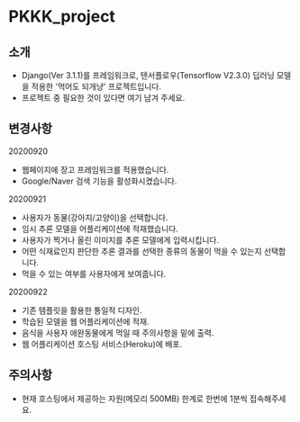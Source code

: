 # PKKK_project

## 소개
  - Django(Ver 3.1.1)를 프레임워크로, 텐서플로우(Tensorflow V2.3.0) 딥러닝 모델을 적용한 '먹어도 되개냥' 프로젝트입니다.
  - 프로젝트 중 필요한 것이 있다면 여기 남겨 주세요. 

## 변경사항
  20200920
  - 웹페이지에 장고 프레임워크를 적용했습니다. 
  - Google/Naver 검색 기능을 활성화시켰습니다.
  
  20200921 
  - 사용자가 동물(강아지/고양이)을 선택합니다.
  - 임시 추론 모델을 어플리케이션에 적재했습니다.
  - 사용자가 찍거나 올린 이미지를 추론 모델에게 입력시킵니다.
  - 어떤 식재료인지 판단한 추론 결과를 선택한 종류의 동물이 먹을 수 있는지 선택합니다.
  - 먹을 수 있는 여부를 사용자에게 보여줍니다.
  
  20200922
  - 기존 템플릿을 활용한 통일적 디자인.
  - 학습된 모델을 웹 어플리케이션에 적재.
  - 음식을 사용자 애완동물에게 먹일 때 주의사항을 밑에 출력.
  - 웹 어플리케이션 호스팅 서비스(Heroku)에 배포.

## 주의사항
  - 현재 호스팅에서 제공하는 자원(메모리 500MB) 한계로 한번에 1분씩 접속해주세요.
